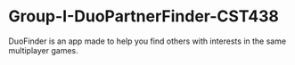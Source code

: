 # Group-I-DuoPartnerFinder-CST438

DuoFinder is an app made to help you find others with interests in the same multiplayer games.
